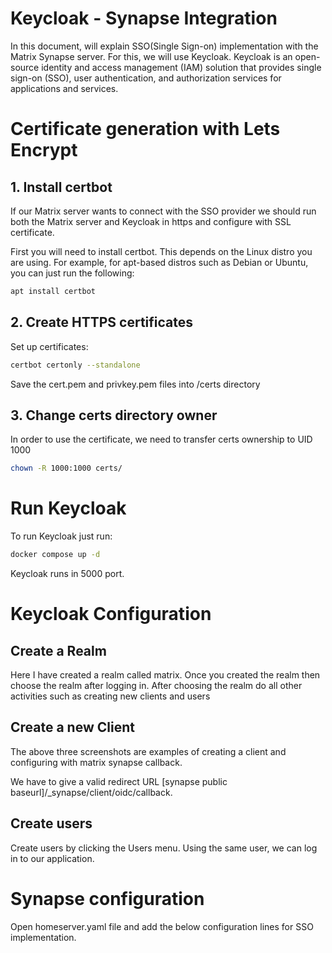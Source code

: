 # Keycloak - Synapse Integration

In this document, will explain SSO(Single Sign-on) implementation with the Matrix Synapse server. For this, we will use Keycloak. Keycloak is an open-source identity and access management (IAM) solution that provides single sign-on (SSO), user authentication, and authorization services for applications and services.

# Certificate generation with Lets Encrypt

## 1. Install certbot

If our Matrix server wants to connect with the SSO provider we should run both the Matrix server and Keycloak in https and configure with SSL certificate. 

First you will need to install certbot. This depends on the Linux distro you are using. For example, for apt-based distros such as Debian or Ubuntu, you can just run the following:

```bash
apt install certbot
```
  
## 2. Create HTTPS certificates

Set up certificates:

```bash
certbot certonly --standalone
```

Save the cert.pem and privkey.pem files into /certs directory

## 3. Change certs directory owner

In order to use the certificate, we need to transfer certs ownership to UID 1000

```bash
chown -R 1000:1000 certs/
```

# Run Keycloak

To run Keycloak just run:

```bash
docker compose up -d
```

Keycloak runs in 5000 port. 

# Keycloak Configuration

## Create a Realm

Here I have created a realm called matrix. Once you created the realm then choose the realm after logging in. After choosing the realm do all other activities such as creating new clients and users

## Create a new Client

The above three screenshots are examples of creating a client and configuring with matrix synapse callback.

We have to give a valid redirect URL [synapse public baseurl]/_synapse/client/oidc/callback.

## Create users

Create users by clicking the Users menu. Using the same user, we can log in to our application.

# Synapse configuration

Open homeserver.yaml file and add the below configuration lines for SSO implementation.

